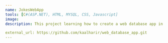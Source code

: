 ```yaml
---
name: JokesWebApp
tools: [C#(ASP.NET), HTML, MYSQL, CSS, Javascript]
image:
description: This project learning how to create a web database app in ASP.NET Core.

external_url: https://github.com/kaalharir/web_database_app.git
---
```

